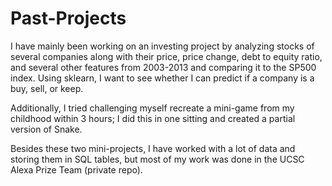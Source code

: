 # Past-Projects
I have mainly been working on an investing project by analyzing stocks of several companies along with their price, price change, debt to equity ratio, and several other 
features from 2003-2013 and comparing it to the SP500 index. Using sklearn, I want to see whether I can predict if a company is a buy, sell, or keep.

Additionally, I tried challenging myself recreate a mini-game from my childhood within 3 hours; I did this in one sitting and created a partial version of Snake.

Besides these two mini-projects, I have worked with a lot of data and storing them in SQL tables, but most of my work was done in the UCSC Alexa Prize Team (private repo).
